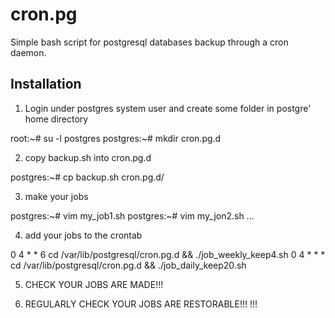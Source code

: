 # cron.pg
Simple bash script for postgresql databases backup through a cron daemon.

## Installation

1. Login under postgres system user and create some folder in postgre' home directory

root:~# su -l postgres
postgres:~# mkdir cron.pg.d

2. copy backup.sh into cron.pg.d

postgres:~# cp backup.sh cron.pg.d/

3. make your jobs

postgres:~# vim my_job1.sh
postgres:~# vim my_jon2.sh
...

4. add your jobs to the crontab

0 4     * * 6   cd /var/lib/postgresql/cron.pg.d && ./job_weekly_keep4.sh
0 4     * * *   cd /var/lib/postgresql/cron.pg.d && ./job_daily_keep20.sh

5. CHECK YOUR JOBS ARE MADE!!!

6. REGULARLY CHECK YOUR JOBS ARE RESTORABLE!!! !!!
